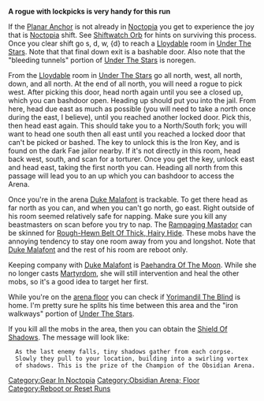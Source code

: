**A rogue with lockpicks is very handy for this run**

If the [Planar Anchor](Planar_Anchor "wikilink") is not already in
[Noctopia](:Category:Noctopia "wikilink") you get to experience the joy
that is [Noctopia](:Category:Noctopia "wikilink") shift. See [Shiftwatch
Orb](:Category:Shiftwatch_Orb "wikilink") for hints on surviving this
process. Once you clear shift go s, d, w, {d} to reach a
[Lloydable](Lloydable "wikilink") room in [Under The
Stars](:Category:Under_The_Stars "wikilink"). Note that that final down
exit is a bashable door. Also note that the "bleeding tunnels" portion
of [Under The Stars](:Category:Under_The_Stars "wikilink") is noregen.

From the [Lloydable](Lloydable "wikilink") room in [Under The
Stars](:Category:Under_The_Stars "wikilink") go all north, west, all
north, down, and all north. At the end of all north, you will need a
rogue to pick west. After picking this door, head north again until you
see a closed up, which you can bashdoor open. Heading up should put you
into the jail. From here, head due east as much as possible (you will
need to take a north once during the east, I believe), until you reached
another locked door. Pick this, then head east again. This should take
you to a North/South fork; you will want to head one south then all east
until you reached a locked door that can't be picked or bashed. The key
to unlock this is the Iron Key, and is found on the dark Fae jailor
nearby. If it's not directly in this room, head back west, south, and
scan for a torturer. Once you get the key, unlock east and head east,
taking the first north you can. Heading all north from this passage will
lead you to an up which you can bashdoor to access the Arena.

Once you're in the arena [Duke Malafont](Duke_Malafont "wikilink") is
trackable. To get there head as far north as you can, and when you can't
go north, go east. Right outside of his room seemed relatively safe for
napping. Make sure you kill any beastmasters on scan before you try to
nap. The [Rampaging Mastador](Rampaging_Mastador "wikilink") can be
skinned for [Rough-Hewn Belt Of Thick, Hairy
Hide](Rough-Hewn_Belt_Of_Thick,_Hairy_Hide "wikilink"). These mobs have
the annoying tendency to stay one room away from you and longshot. Note
that [Duke Malafont](Duke_Malafont "wikilink") and the rest of his room
are reboot only.

Keeping company with [Duke Malafont](Duke_Malafont "wikilink") is
[Paehandra Of The Moon](Paehandra_Of_The_Moon "wikilink"). While she no
longer casts [Martyrdom](Martyrdom "wikilink"), she will still
intervention and heal the other mobs, so it's a good idea to target her
first.

While you're on the [arena
floor](:Category:Obsidian_Arena;_Floor "wikilink") you can check if
[Yorimandil The Blind](Yorimandil_The_Blind "wikilink") is home. I'm
pretty sure he splits his time between this area and the "iron walkways"
portion of [Under The Stars](:Category:Under_The_Stars "wikilink").

If you kill all the mobs in the area, then you can obtain the [Shield Of
Shadows](Shield_Of_Shadows "wikilink"). The message will look like:

`  As the last enemy falls, tiny shadows gather from each corpse.`  
`  Slowly they pull to your location, building into a swirling vortex`  
`  of shadows. This is the prize of the Champion of the Obsidian Arena.`

[Category:Gear In Noctopia](Category:Gear_In_Noctopia "wikilink")
[Category:Obsidian Arena;
Floor](Category:Obsidian_Arena;_Floor "wikilink") [Category:Reboot or
Reset Runs](Category:Reboot_or_Reset_Runs "wikilink")
